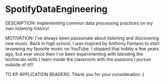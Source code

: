 # SpotifyDataEngineering
DESCRIPTION: Implementing common data processing practices on my own listening history!

MOTIVATION:
I've always been passionate about listening and discovering new music. Back in high school, I was inspired by Anthony Fantano to start reviewing my favorite music on YouTube. I stopped that hobby a few years ago, but ever since then I've been experimenting with blending the technicals skills I learn inside the classroom with the passions I pursue outside of it!!!

TO KP APPLICATION READERS: Thank you for your consideration :)
